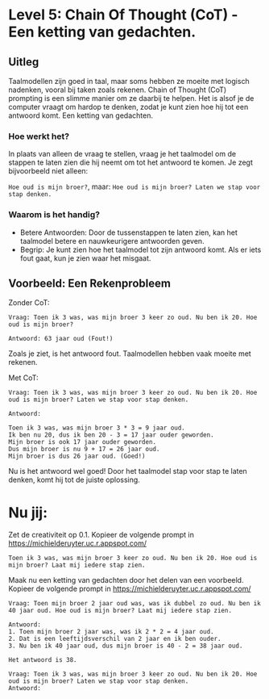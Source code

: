 # Level 5: Chain Of Thought (CoT) - Een ketting van gedachten.

## Uitleg
Taalmodellen zijn goed in taal, maar soms hebben ze moeite met logisch nadenken, vooral bij taken zoals rekenen. Chain of Thought (CoT) prompting is een slimme manier om ze daarbij te helpen. Het is alsof je de computer vraagt om hardop te denken, zodat je kunt zien hoe hij tot een antwoord komt. Een ketting van gedachten.

### Hoe werkt het?

In plaats van alleen de vraag te stellen, vraag je het taalmodel om de stappen te laten zien die hij neemt om tot het antwoord te komen. Je zegt bijvoorbeeld niet alleen:

`Hoe oud is mijn broer?`, maar: `Hoe oud is mijn broer? Laten we stap voor stap denken.`

### Waarom is het handig?

- Betere Antwoorden: Door de tussenstappen te laten zien, kan het taalmodel betere en nauwkeurigere antwoorden geven.
- Begrip: Je kunt zien hoe het taalmodel tot zijn antwoord komt. Als er iets fout gaat, kun je zien waar het misgaat.

## Voorbeeld: Een Rekenprobleem

Zonder CoT:

```
Vraag: Toen ik 3 was, was mijn broer 3 keer zo oud. Nu ben ik 20. Hoe oud is mijn broer?

Antwoord: 63 jaar oud (Fout!)
```


Zoals je ziet, is het antwoord fout. Taalmodellen hebben vaak moeite met rekenen.

Met CoT:

```
Vraag: Toen ik 3 was, was mijn broer 3 keer zo oud. Nu ben ik 20. Hoe oud is mijn broer? Laten we stap voor stap denken.

Antwoord:

Toen ik 3 was, was mijn broer 3 * 3 = 9 jaar oud.
Ik ben nu 20, dus ik ben 20 - 3 = 17 jaar ouder geworden.
Mijn broer is ook 17 jaar ouder geworden.
Dus mijn broer is nu 9 + 17 = 26 jaar oud.
Mijn broer is dus 26 jaar oud. (Goed!)
```

Nu is het antwoord wel goed! Door het taalmodel stap voor stap te laten denken, komt hij tot de juiste oplossing.

# Nu jij:
Zet de creativiteit op 0.1.
Kopieer de volgende prompt in https://michielderuyter.uc.r.appspot.com/

    Toen ik 3 was, was mijn broer 3 keer zo oud. Nu ben ik 20. Hoe oud is mijn broer? Laat mij iedere stap zien.

Maak nu een ketting van gedachten door het delen van een voorbeeld. 
Kopieer de volgende prompt in https://michielderuyter.uc.r.appspot.com/

    Vraag: Toen mijn broer 2 jaar oud was, was ik dubbel zo oud. Nu ben ik 40 jaar oud. Hoe oud is mijn broer? Laat mij iedere stap zien.

    Antwoord:
    1. Toen mijn broer 2 jaar was, was ik 2 * 2 = 4 jaar oud.
    2. Dat is een leeftijdsverschil van 2 jaar en ik ben ouder.
    3. Nu ben ik 40 jaar oud, dus mijn broer is 40 - 2 = 38 jaar oud.
    
    Het antwoord is 38.

    Vraag: Toen ik 3 was, was mijn broer 3 keer zo oud. Nu ben ik 20. Hoe oud is mijn broer? Laten we stap voor stap denken.
    Antwoord: